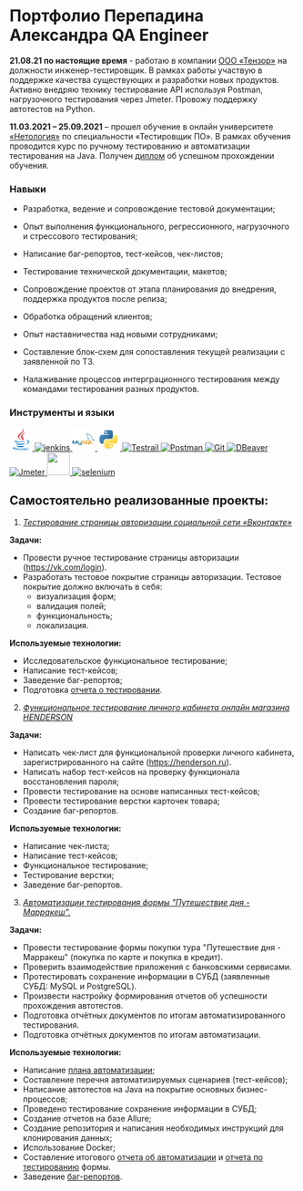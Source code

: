<h1> Портфолио Перепадина Александра QA Engineer</h1> 

**21.08.21 по настоящие время** - работаю в компании [ООО «Тензор»](https://tensor.ru/) на должности инженер-тестировщик. В рамках работы участвую в поддержке качества существующих и разработки новых продуктов. 
Активно внедряю технику тестирование API используя Postman, нагрузочного тестирования через Jmeter. 
Провожу поддержку автотестов на Python.

**11.03.2021 – 25.09.2021** – прошел обучение в онлайн университете [«Нетология»](https://netology.ru/) по специальности «Тестировщик ПО». В рамках обучения проводится курс по ручному тестированию и автоматизации тестирования на Java.
Получен [диплом](https://drive.google.com/file/d/1QKTmX34B0jg8zG4ouIHOm6kLJHwEX2sH/view) об успешном прохождении обучения. 


<h3>Навыки</h3>

- Разработка, ведение и сопровождение тестовой документации;

- Опыт выполнения функционального, регрессионного, нагрузочного и стрессового тестирования;

-  Написание баг-репортов, тест-кейсов, чек-листов;

- Тестирование технической документации, макетов; 

- Сопровождение проектов от этапа планирования до внедрения, поддержка продуктов после релиза;

- Обработка обращений клиентов;

- Опыт наставничества над новыми сотрудниками;

- Составление блок-схем для сопоставления текущей реализации с заявленной по ТЗ.

- Налаживание процессов интерграционного тестирования между командами тестирования разных продуктов.
<h3>Инструменты и языки</h3>

<p align="left"> 
<a href="https://www.java.com" target="_blank" rel="noreferrer"> <img src="https://raw.githubusercontent.com/devicons/devicon/master/icons/java/java-original.svg" alt="java" width="40" height="40"/> </a> 
<a href="https://www.jenkins.io" target="_blank" rel="noreferrer"> <img src="https://www.vectorlogo.zone/logos/jenkins/jenkins-icon.svg" alt="jenkins" width="40" height="40"/> </a> 
<a href="https://www.mysql.com/" target="_blank" rel="noreferrer"> <img src="https://raw.githubusercontent.com/devicons/devicon/master/icons/mysql/mysql-original-wordmark.svg" alt="mysql" width="40" height="40"/> </a> 
<a href="https://www.python.org" target="_blank" rel="noreferrer"> <img src="https://raw.githubusercontent.com/devicons/devicon/master/icons/python/python-original.svg" alt="python" width="40" height="40"/> </a> 
<a href="https://www.testrail.com/" target="_blank" rel="noreferrer"> <img src="https://images.g2crowd.com/uploads/product/image/large_detail/large_detail_1534378380/testrail.png" alt="Testrail" width="40" height="40"/> </a>
<a href="https://www.postman.com/" target="_blank" rel="noreferrer"> <img src="https://dd-static.jd.com/ddimg/jfs/t1/119675/40/28628/35286/62bf1ccfEf6712210/59b1edb57c92011f.png" alt="Postman" width="40" height="40"/> </a>
<a href="https://github.com" target="_blank" rel="noreferrer"> <img src="https://pngset.com/images/github-logo-label-text-symbol-transparent-png-2425199.png" alt="Git" width="40" height="40"/> </a>
<a href="https://dbeaver.io/" target="_blank" rel="noreferrer"> <img src="https://upload.wikimedia.org/wikipedia/commons/thumb/b/b5/DBeaver_logo.svg/1200px-DBeaver_logo.svg.png" alt="DBeaver" width="40" height="40"/> </a>
<a href="https://jmeter.apache.org/" target="_blank" rel="noreferrer"> <img src="https://techlogitic.net/wp-content/uploads/2019/02/Picture1.png" alt="Jmeter" width="40" height="40"/> </a>
<a href="https://developer.chrome.com/docs/devtools/" target="_blank" rel="noreferrer"> <img src="https://w7.pngwing.com/pngs/962/116/png-transparent-chromium-google-chrome-computer-icons-web-browser-android-blue-logo-google-chrome.png" alt="" width="40" height="40"/> </a>
<a href="https://www.selenium.dev" target="_blank" rel="noreferrer"> <img src="https://raw.githubusercontent.com/detain/svg-logos/780f25886640cef088af994181646db2f6b1a3f8/svg/selenium-logo.svg" alt="selenium" width="40" height="40"/> </a> </p>


[//]: # (![Header]&#40;https://img.shields.io/badge/Python-F8F8FF?style=for-the-badge&logo=Python&logoColor=#3776AB&#41;)

[//]: # (![Header]&#40;https://img.shields.io/badge/Java-F8F8FF?style=for-the-badge&logo=&logoColor=#3776AB&#41;)

[//]: # (![Header]&#40;https://img.shields.io/badge/Github-F8F8FF?style=for-the-badge&logo=github&logoColor=8cc4d7&#41;)

[//]: # (![Header]&#40;https://img.shields.io/badge/Jenkins-F8F8FF?style=for-the-badge&logo=jenkins&logoColor=f7f7f7&#41;)

[//]: # ()
[//]: # (![Header]&#40;https://img.shields.io/badge/Postman-F8F8FF?style=for-the-badge&logo=postman&logoColor=f76935&#41;)

[//]: # (![Header]&#40;https://img.shields.io/badge/MySQL-F8F8FF?style=for-the-badge&logo=mysql&logoColor=00618a&#41;)

[//]: # (![Header]&#40;https://img.shields.io/badge/Dbiver-F8F8FF?style=for-the-badge&logo=&logoColor=#3776AB&#41;)

[//]: # (![Header]&#40;https://img.shields.io/badge/Jmeter-F8F8FF?style=for-the-badge&logo=&logoColor=#3776AB&#41;)

[//]: # ()
[//]: # ()
[//]: # (![Header]&#40;https://img.shields.io/badge/Selenium-090909?style=for-the-badge&logo=Selenium&logoColor=##43B02A&#41;)

[//]: # (![Header]&#40;https://img.shields.io/badge/DevTools-090909?style=for-the-badge&logo=googlechrome&logoColor=2674f2&#41;)

[//]: # (![Header]&#40;https://img.shields.io/badge/TestRail-090909?style=for-the-badge&logo=&logoColor=71b556&#41;)

[//]: # (![Header]&#40;https://img.shields.io/badge/Fiddler-090909?style=for-the-badge&logo=fiddler&logoColor=8cc4d7&#41;)


<h2>Самостоятельно реализованные проекты:</h2>

1. *[Тестирование страницы авторизации социальной сети «Вконтакте»](https://docs.google.com/spreadsheets/d/1srDjZpndG7LZgmqoGw7Ql7RW3c0mUMGrQT2RCHALWFU/edit#gid=1285495292)*

**Задачи:**
- Провести ручное тестирование страницы авторизации (https://vk.com/login).
- Разработать тестовое покрытие страницы авторизации. Тестовое покрытие должно включать в себя:
    - визуализация форм;
    - валидация полей;
    - функциональность;
    - локализация.

**Используемые технологии:**
- Исследовательское функциональное тестирование;
- Написание тест-кейсов;
- Заведение баг-репортов;
- Подготовка [отчета о тестировании](https://docs.google.com/document/d/1loRpGD7iAEyTkjKk-ln_oJxTTL25XmT_NwY21CBCCys/edit).


2. *[Функциональное тестирование личного кабинета онлайн магазина HENDERSON](https://docs.google.com/spreadsheets/d/12Cey1VBha-iLtOWARsq6TAkQgXwbP9FUHHvVtqAQP-U/edit#gid=0)*

**Задачи:**
- Написать чек-лист для функциональной проверки личного кабинета, зарегистрированного на сайте (https://henderson.ru).
- Написать набор тест-кейсов на проверку функционала восстановления пароля;
- Провести тестирование на основе написанных тест-кейсов;
- Провести тестирование верстки карточек товара;
- Создание баг-репортов.

**Используемые технологии:**
- Написание чек-листа;
- Написание тест-кейсов;
- Функциональное тестирование;
- Тестирование верстки;
- Заведение баг-репортов.



3. *[Автоматизации тестирования формы "Путешествие дня - Марракеш".](https://github.com/Perepadin/MyDiplomQA)*


**Задачи:**
- Провести тестирование формы покупки тура "Путешествие дня - Марракеш" (покупка по карте и покупка в кредит).
- Проверить взаимодействие приложения с банковскими сервисами.
- Протестировать сохранение информации в СУБД (заявленные СУБД: MySQL и PostgreSQL).
- Произвести настройку формирования отчетов об успешности прохождения автотестов.
- Подготовка отчётных документов по итогам автоматизированного тестирования.
- Подготовка отчётных документов по итогам автоматизации.

**Используемые технологии:**
- Написание [плана автоматизации](https://github.com/Perepadin/MyDiplomQA/blob/master/documentation/TestPlan.md);
- Составление перечня автоматизируемых сценариев (тест-кейсов);
- Написание автотестов на Java на покрытие основных бизнес-процессов;
- Проведено тестирование сохранение информации в СУБД;
- Создание отчетов на базе Allure;
- Создание репозитория и написания необходимых инструкций для клонирования данных;
- Использование Docker;
- Составление итогового [отчета об автоматизации](https://github.com/Perepadin/MyDiplomQA/blob/master/documentation/Summary.md) и [отчета по тестированию](https://github.com/Perepadin/MyDiplomQA/blob/master/documentation/Report.md) формы.
- Заведение [баг-репортов](https://github.com/Perepadin/MyDiplomQA/issues).


